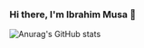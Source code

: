 ### Hi there, I'm Ibrahim Musa 👋
![Anurag's GitHub stats](https://github-readme-stats.vercel.app/api?username=ibrahimishag&show_icons=true&theme=radical)


<!--
**ibrahimishag/ibrahimishag** is a ✨ _special_ ✨ repository because its `README.md` (this file) appears on your GitHub profile.

Here are some ideas to get you started:

- 🔭 I’m currently working on ...
- 🌱 I’m currently learning ...
- 👯 I’m looking to collaborate on ...
- 🤔 I’m looking for help with ...
- 💬 Ask me about ...
- 📫 How to reach me: ...
- 😄 Pronouns: ...
- ⚡ Fun fact: ...
-->
